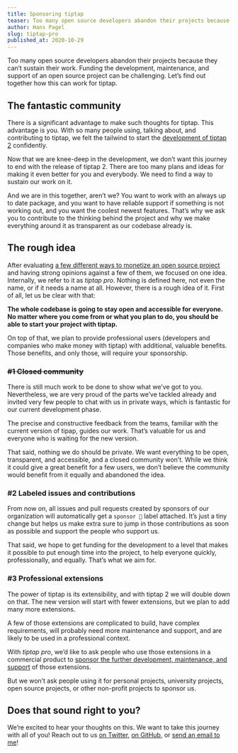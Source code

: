 ```yaml
---
title: Sponsoring tiptap
teaser: Too many open source developers abandon their projects because they can’t sustain their work. Let’s find out together how this can work for tiptap.
author: Hans Pagel
slug: tiptap-pro
published_at: 2020-10-29
---
```


Too many open source developers abandon their projects because they can’t sustain their work. Funding the development, maintenance, and support of an open source project can be challenging. Let’s find out together how this can work for tiptap.

## The fantastic community
There is a significant advantage to make such thoughts for tiptap. This advantage is you. With so many people using, talking about, and contributing to tiptap, we felt the tailwind to start the [development of tiptap 2](/post/our-plan-for-tiptap-2/) confidently.

Now that we are knee-deep in the development, we don’t want this journey to end with the release of tiptap 2. There are too many plans and ideas for making it even better for you and everybody. We need to find a way to sustain our work on it.

And we are in this together, aren’t we? You want to work with an always up to date package, and you want to have reliable support if something is not working out, and you want the coolest newest features. That’s why we ask you to contribute to the thinking behind the project and why we make everything around it as transparent as our codebase already is.

## The rough idea
After evaluating [a few different ways to monetize an open source project](/post/monetizing-open-source/) and having strong opinions against a few of them, we focused on one idea. Internally, we refer to it as *tiptap pro*. Nothing is defined here, not even the name, or if it needs a name at all. However, there is a rough idea of it. First of all, let us be clear with that:

**The whole codebase is going to stay open and accessible for everyone. No matter where you come from or what you plan to do, you should be able to start your project with tiptap.**

On top of that, we plan to provide professional users (developers and companies who make money with tiptap) with additional, valuable benefits. Those benefits, and only those, will require your sponsorship.

### ~~#1 Closed community~~
There is still much work to be done to show what we’ve got to you. Nevertheless, we are very proud of the parts we’ve tackled already and invited very few people to chat with us in private ways, which is fantastic for our current development phase.

The precise and constructive feedback from the teams, familiar with the current version of tipap, guides our work. That’s valuable for us and everyone who is waiting for the new version.

That said, nothing we do should be private. We want everything to be open, transparent, and accessible, and a closed community won’t. While we think it could give a great benefit for a few users, we don’t believe the community would benefit from it equally and abandoned the idea.

### #2 Labeled issues and contributions
From now on, all issues and pull requests created by sponsors of our organization will automatically get a `sponsor 💖` label attached. It’s just a tiny change but helps us make extra sure to jump in those contributions as soon as possible and support the people who support us.

That said, we hope to get funding for the development to a level that makes it possible to put enough time into the project, to help everyone quickly, professionally, and equally. That’s what we aim for.

### #3 Professional extensions
The power of tiptap is its extensibility, and with tiptap 2 we will double down on that. The new version will start with fewer extensions, but we plan to add many more extensions.

A few of those extensions are complicated to build, have complex requirements, will probably need more maintenance and support, and are likely to be used in a professional context.

With *tiptap pro*, we’d like to ask people who use those extensions in a commercial product to [sponsor the further development, maintenance, and support](https://github.com/sponsors/ueberdosis) of those extensions.

But we won’t ask people using it for personal projects, university projects, open source projects, or other non-profit projects to sponsor us.

## Does that sound right to you?
We’re excited to hear your thoughts on this. We want to take this journey with all of you! Reach out to us [on Twitter](https://twitter.com/hanspagel), [on GitHub](https://github.com/ueberdosis/tiptap/issues/547), or [send an email to me](mailto:hans.pagel@ueber.io)!